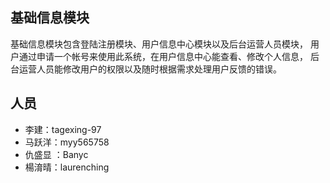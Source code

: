 ## 基础信息模块
基础信息模块包含登陆注册模块、用户信息中心模块以及后台运营人员模块，
用户通过申请一个帐号来使用此系统，在用户信息中心能查看、修改个人信息，
后台运营人员能修改用户的权限以及随时根据需求处理用户反馈的错误。
## 人员
+ 李建：tagexing-97
+ 马跃洋：myy565758
+ 仇盛显 ：Banyc
+ 楊淯晴：laurenching
